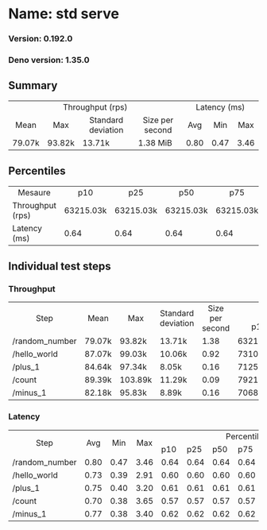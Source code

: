 # Name: std serve 
  
  ### Version: 0.192.0
  ### Deno version: 1.35.0

## Summary
<table>
<tr>
    <td align="center" colspan="4">Throughput (rps)</td>
    <td align="center" colspan="3">Latency (ms)</td>
</tr>
<tr>
    <td align="center">Mean</td>
    <td align="center">Max</td>
    <td align="center">Standard deviation</td>
    <td align="center">Size per second</td>
    <td align="center">Avg</td>
    <td align="center">Min</td>
    <td align="center">Max</td>
</tr>
<tr>
    <td>79.07k</td>
    <td>93.82k</td>
    <td>13.71k</td>
    <td>1.38 MiB</td>
    <td>0.80</td>
    <td>0.47</td>
    <td>3.46</td>
</tr>
</table>

## Percentiles

<table>
<tr>
  <td align="center">Mesaure</td>
  <td align="center">p10</td>
  <td align="center">p25</td>
  <td align="center">p50</td>
  <td align="center">p75</td>
  <td align="center">p90</td>
  <td align="center">p95</td>
  <td align="center">p99</td>
</tr>
<tr>
  <td>Throughput (rps)</td>
  <td>63215.03k</td>
  <td>63215.03k</td>
  <td>63215.03k</td>
  <td>63215.03k</td>
  <td>88102.32k</td>
  <td>93824.00k</td>
  <td>93824.00k</td>
</tr>
<tr>
  <td>Latency (ms)</td>
  <td>0.64</td>
  <td>0.64</td>
  <td>0.64</td>
  <td>0.64</td>
  <td>0.98</td>
  <td>1.23</td>
  <td>2.14</td>
</tr>
</table>

## Individual test steps

### Throughput

<table>
<tr>
  <td align="center" rowspan="2">Step</td>
  <td align="center" rowspan="2">Mean</td>
  <td align="center" rowspan="2">Max</td>
  <td align="center" rowspan="2">Standard deviation</td>
  <td align="center" rowspan="2">Size per second</td>
  <td align="center" colspan="7">Percentiles</td>
</tr>
<tr>
  <!-- still Step -->
  <!-- still Mean -->
  <!-- still Max -->
  <!-- still Standard deviation -->
  <!-- still Size per second -->
  <td align="center">p10</td>
  <td align="center">p25</td>
  <td align="center">p50</td>
  <td align="center">p75</td>
  <td align="center">p90</td>
  <td align="center">p95</td>
  <td align="center">p99</td>
</tr>
<tr>
  <td>/random_number</td>
  <td>79.07k</td>
  <td>93.82k</td>
  <td>13.71k</td>
  <td>1.38</td>
  <td>63215.03k</td>
  <td>63215.03k</td>
  <td>63215.03k</td>
  <td>63215.03k</td>
  <td>88102.32k</td>
  <td>93824.00k</td>
  <td>93824.00k</td>
</tr><tr>
  <td>/hello_world</td>
  <td>87.07k</td>
  <td>99.03k</td>
  <td>10.06k</td>
  <td>0.92</td>
  <td>73105.29k</td>
  <td>73105.29k</td>
  <td>73105.29k</td>
  <td>73105.29k</td>
  <td>96405.24k</td>
  <td>99033.85k</td>
  <td>99033.85k</td>
</tr><tr>
  <td>/plus_1</td>
  <td>84.64k</td>
  <td>97.34k</td>
  <td>8.05k</td>
  <td>0.16</td>
  <td>71251.95k</td>
  <td>71251.95k</td>
  <td>71251.95k</td>
  <td>71251.95k</td>
  <td>96459.90k</td>
  <td>97343.09k</td>
  <td>97343.09k</td>
</tr><tr>
  <td>/count</td>
  <td>89.39k</td>
  <td>103.89k</td>
  <td>11.29k</td>
  <td>0.09</td>
  <td>79211.68k</td>
  <td>79211.68k</td>
  <td>79211.68k</td>
  <td>79211.68k</td>
  <td>98547.21k</td>
  <td>103887.13k</td>
  <td>103887.13k</td>
</tr><tr>
  <td>/minus_1</td>
  <td>82.18k</td>
  <td>95.83k</td>
  <td>8.89k</td>
  <td>0.16</td>
  <td>70682.14k</td>
  <td>70682.14k</td>
  <td>70682.14k</td>
  <td>70682.14k</td>
  <td>91123.41k</td>
  <td>95828.88k</td>
  <td>95828.88k</td>
</tr></table>

### Latency

<table>
<tr>
  <td align="center" rowspan="2">Step</td>
  <td align="center" rowspan="2">Avg</td>
  <td align="center" rowspan="2">Min</td>
  <td align="center" rowspan="2">Max</td>
  <td align="center" colspan="7">Percentiles</td>
</tr>
<tr>
  <!-- still Avg -->
  <!-- still Min -->
  <!-- still Max -->
  <td>p10</td>
  <td>p25</td>
  <td>p50</td>
  <td>p75</td>
  <td>p90</td>
  <td>p95</td>
  <td>p99</td>
</tr>
<tr>
  <td>/random_number</td>
  <td>0.80</td>
  <td>0.47</td>
  <td>3.46</td>
  <td>0.64</td>
  <td>0.64</td>
  <td>0.64</td>
  <td>0.64</td>
  <td>0.98</td>
  <td>1.23</td>
  <td>2.14</td>
</tr><tr>
  <td>/hello_world</td>
  <td>0.73</td>
  <td>0.39</td>
  <td>2.91</td>
  <td>0.60</td>
  <td>0.60</td>
  <td>0.60</td>
  <td>0.60</td>
  <td>0.89</td>
  <td>1.08</td>
  <td>1.58</td>
</tr><tr>
  <td>/plus_1</td>
  <td>0.75</td>
  <td>0.40</td>
  <td>3.20</td>
  <td>0.61</td>
  <td>0.61</td>
  <td>0.61</td>
  <td>0.61</td>
  <td>0.93</td>
  <td>1.13</td>
  <td>1.80</td>
</tr><tr>
  <td>/count</td>
  <td>0.70</td>
  <td>0.38</td>
  <td>3.65</td>
  <td>0.57</td>
  <td>0.57</td>
  <td>0.57</td>
  <td>0.57</td>
  <td>0.85</td>
  <td>1.12</td>
  <td>1.72</td>
</tr><tr>
  <td>/minus_1</td>
  <td>0.77</td>
  <td>0.38</td>
  <td>3.40</td>
  <td>0.62</td>
  <td>0.62</td>
  <td>0.62</td>
  <td>0.62</td>
  <td>0.98</td>
  <td>1.17</td>
  <td>1.84</td>
</tr></table>